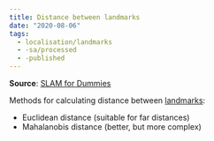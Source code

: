```yaml
---
title: Distance between landmarks
date: "2020-08-06"
tags:
  - localisation/landmarks
  - -sa/processed
  - -published
---
```


**Source**: [SLAM for Dummies](bibliography/riisgaard-slam-for-dummies.md)

Methods for calculating distance between [landmarks](SLAM/landmarks.md):

*   Euclidean distance (suitable for far distances)
*   Mahalanobis distance (better, but more complex)

